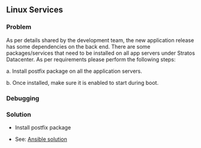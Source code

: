 ## Linux Services

### Problem

As per details shared by the development team, the new application release has some dependencies on the back end. There are some packages/services that need to be installed on all app servers under Stratos Datacenter. As per requirements please perform the following steps:



a. Install postfix package on all the application servers.

b. Once installed, make sure it is enabled to start during boot.


### Debugging

### Solution

- Install postfix package

- See: [Ansible solution](./solution.yaml)
